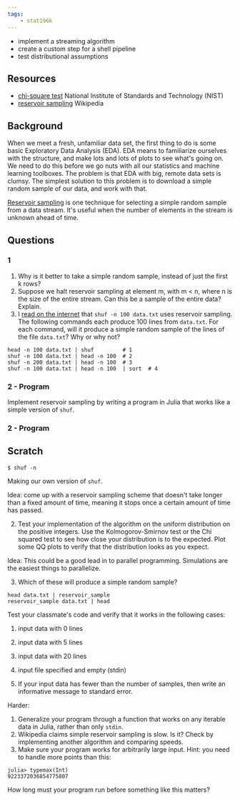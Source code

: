 ```yaml
---
tags:
    - stat196k
---
```


- implement a streaming algorithm
- create a custom step for a shell pipeline
- test distributional assumptions


## Resources

- [chi-square test](https://www.itl.nist.gov/div898/handbook/eda/section3/eda35f.htm) National Institute of Standards and Technology (NIST)
- [reservoir sampling](https://en.wikipedia.org/wiki/Reservoir_sampling) Wikipedia


## Background

When we meet a fresh, unfamiliar data set, the first thing to do is some basic Exploratory Data Analysis (EDA).
EDA means to familiarize ourselves with the structure, and make lots and lots of plots to see what's going on.
We need to do this before we go nuts with all our statistics and machine learning toolboxes.
The problem is that EDA with big, remote data sets is clumsy.
The simplest solution to this problem is to download a simple random sample of our data, and work with that.

[Reservoir sampling](https://en.wikipedia.org/wiki/Reservoir_sampling) is one technique for selecting a simple random sample from a data stream.
It's useful when the number of elements in the stream is unknown ahead of time.


## Questions

### 1

1. Why is it better to take a simple random sample, instead of just the first k rows?
1. Suppose we halt reservoir sampling at element m, with m < n, where n is the size of the entire stream.
    Can this be a sample of the entire data?
    Explain.
3. I [read on the internet](https://unix.stackexchange.com/a/108604/456485) that `shuf -n 100 data.txt` uses reservoir sampling.
The following commands each produce 100 lines from `data.txt`.
For each command, will it produce a simple random sample of the lines of the file `data.txt`?
Why or why not?
```
head -n 100 data.txt | shuf         # 1
shuf -n 100 data.txt | head -n 100  # 2
shuf -n 200 data.txt | head -n 100  # 3
shuf -n 100 data.txt | head -n 100  | sort  # 4
```



### 2 - Program

Implement reservoir sampling by writing a program in Julia that works like a simple version of `shuf`.

### 2 - Program


## Scratch


`$ shuf -n `

Making our own version of `shuf`.

Idea: come up with a reservoir sampling scheme that doesn't take longer than a fixed amount of time, meaning it stops once a certain amount of time has passed.

2. Test your implementation of the algorithm on the uniform distribution on the positive integers.
Use the Kolmogorov-Smirnov test or the Chi squared test to see how close your distribution is to the expected.
Plot some QQ plots to verify that the distribution looks as you expect.

Idea: This could be a good lead in to parallel programming.
Simulations are the easiest things to parallelize.
    
3. Which of these will produce a simple random sample?
```
head data.txt | reservoir_sample
reservoir_sample data.txt | head
```

Test your classmate's code and verify that it works in the following cases:

1. input data with 0 lines
2. input data with 5 lines
2. input data with 20 lines
1. input file specified and empty (stdin)

1. If your input data has fewer than the number of samples, then write an informative message to standard error.

Harder:

1. Generalize your program through a function that works on any iterable data in Julia, rather than only `stdin`.
4. Wikipedia claims simple reservoir sampling is slow.
Is it?
Check by implementing another algorithm and comparing speeds.
5. Make sure your program works for arbitrarily large input.
    Hint: you need to handle more points than this:
```
julia> typemax(Int)
9223372036854775807
```
How long must your program run before something like this matters?




